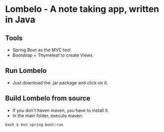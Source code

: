 # Lombelo - A note taking app, written in Java

## Tools
* Spring Boot as the MVC tool
* Bootstrap + Thymeleaf to create Views

## Run Lombelo
* Just download the .jar package and click on it.

## Build Lombelo from source
* If you don't haven maven, you have to install it.
* In the main folder, execute maven:

``bash
$ mvn spring-boot:run
``
